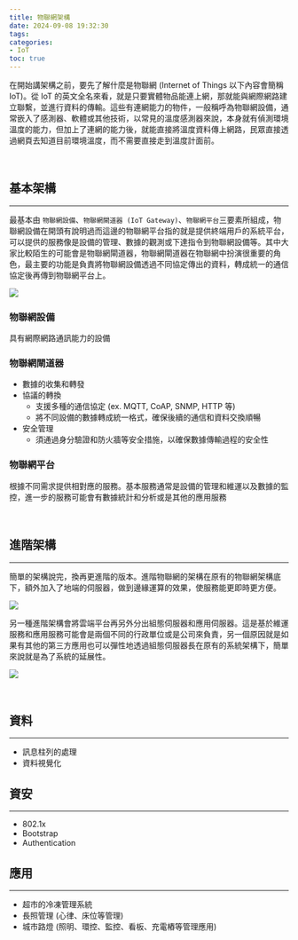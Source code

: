 ```yaml
---
title: 物聯網架構
date: 2024-09-08 19:32:30
tags:
categories:
- IoT
toc: true
---
```


在開始講架構之前，要先了解什麼是物聯網 (Internet of Things 以下內容會簡稱 IoT)。從 IoT 的英文全名來看，就是只要實體物品能連上網，那就能與網際網路建立聯繫，並進行資料的傳輸。這些有連網能力的物件，一般稱呼為物聯網設備，通常嵌入了感測器、軟體或其他技術，以常見的溫度感測器來說，本身就有偵測環境溫度的能力，但加上了連網的能力後，就能直接將溫度資料傳上網路，民眾直接透過網頁去知道目前環境溫度，而不需要直接走到溫度計面前。

<!-- more -->

<br/>

## 基本架構
---
最基本由 `物聯網設備`、`物聯網閘道器 (IoT Gateway)`、`物聯網平台`三要素所組成，物聯網設備在開頭有說明過而這邊的物聯網平台指的就是提供終端用戶的系統平台，可以提供的服務像是設備的管理、數據的觀測或下達指令到物聯網設備等。其中大家比較陌生的可能會是物聯網閘道器，物聯網閘道器在物聯網中扮演很重要的角色，最主要的功能是負責將物聯網設備透過不同協定傳出的資料，轉成統一的通信協定後再傳到物聯網平台上。

![](/img/iotStructure/basic_structure.png)

### **物聯網設備**
具有網際網路通訊能力的設備
### **物聯網閘道器**
* 數據的收集和轉發
* 協議的轉換
    * 支援多種的通信協定 (ex. MQTT, CoAP, SNMP, HTTP 等)
    * 將不同設備的數據轉成統一格式，確保後續的通信和資料交換順暢
* 安全管理
    * 須通過身分驗證和防火牆等安全措施，以確保數據傳輸過程的安全性
### **物聯網平台**
根據不同需求提供相對應的服務。基本服務通常是設備的管理和維運以及數據的監控，進一步的服務可能會有數據統計和分析或是其他的應用服務

<br/>

## 進階架構
---
簡單的架構說完，換再更進階的版本。進階物聯網的架構在原有的物聯網架構底下，額外加入了地端的伺服器，做到邊緣運算的效果，使服務能更即時更方便。

![](/img/iotStructure/edge_structure.png)

另一種進階架構會將雲端平台再另外分出組態伺服器和應用伺服器。這是基於維運服務和應用服務可能會是兩個不同的行政單位或是公司來負責，另一個原因就是如果有其他的第三方應用也可以彈性地透過組態伺服器長在原有的系統架構下，簡單來說就是為了系統的延展性。

![](/img/iotStructure/advanced_structure.png)

<br/>

## 資料
---
* 訊息柱列的處理
* 資料視覺化

## 資安
---
* 802.1x
* Bootstrap
* Authentication

## 應用
---
* 超市的冷凍管理系統
* 長照管理 (心律、床位等管理)
* 城市路燈 (照明、環控、監控、看板、充電樁等管理應用)

<br/><br/>

